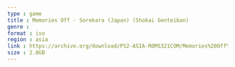 ```yaml
---
type : game
title : Memories Off - Sorekara (Japan) (Shokai Genteiban)
genre : 
format : iso
region : asia
link : https://archive.org/download/PS2-ASIA-ROMS321COM/Memories%20Off%20-%20Sorekara%20%28Japan%29%20%28Shokai%20Genteiban%29.7z
size : 2.8GB
---
```

